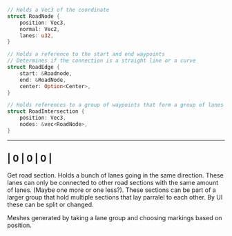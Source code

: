 ``` rust
// Holds a Vec3 of the coordinate
struct RoadNode {
	position: Vec3,
	normal: Vec2,
	lanes: u32,
}

// Holds a reference to the start and end waypoints
// Determines if the connection is a straight line or a curve
struct RoadEdge {
	start: &Roadnode,
	end: &RoadNode,
	center: Option<Center>,
}

// Holds references to a group of waypoints that form a group of lanes
struct RoadIntersection {
	position: Vec3,
	nodes: &vec<RoadNode>,
}
```


-------------
| 0 | 0 | 0 |
-------------

Get road section. Holds a bunch of lanes going in the same direction. 
These lanes can only be connected to other road sections with the same amount of lanes.
(Maybe one more or one less?). These sections can be part of a larger group that hold
multiple sections that lay parralel to each other. By UI these can be split or changed.

Meshes generated by taking a lane group and choosing markings based on position.
